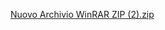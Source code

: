 [Nuovo Archivio WinRAR ZIP (2).zip](https://github.com/user-attachments/files/20446545/Nuovo.Archivio.WinRAR.ZIP.2.zip)
